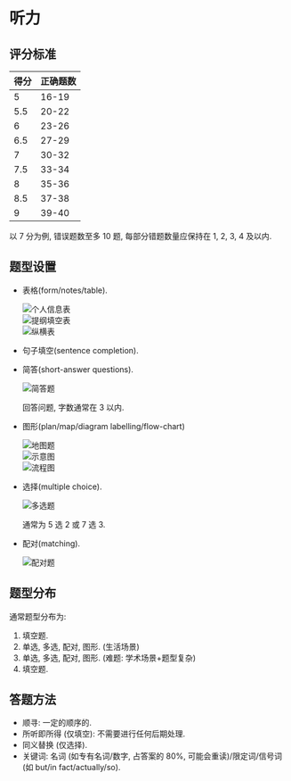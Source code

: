 # 听力

## 评分标准

| 得分 | 正确题数 |
| ---- | -------- |
| 5    | 16-19    |
| 5.5  | 20-22    |
| 6    | 23-26    |
| 6.5  | 27-29    |
| 7    | 30-32    |
| 7.5  | 33-34    |
| 8    | 35-36    |
| 8.5  | 37-38    |
| 9    | 39-40    |

以 7 分为例, 错误题数至多 10 题, 每部分错题数量应保持在 1, 2, 3, 4 及以内.  

## 题型设置

- 表格(form/notes/table).

    ![个人信息表](assets/个人信息表.png)  
    ![提纲填空表](assets/提纲填空表.png)  
    ![纵横表](assets/纵横表.png)  

- 句子填空(sentence completion).
- 简答(short-answer questions).

    ![简答题](assets/简答题.png)  

    回答问题, 字数通常在 3 以内.  

- 图形(plan/map/diagram labelling/flow-chart)

    ![地图题](assets/地图题.png)  
    ![示意图](assets/示意图.png)  
    ![流程图](assets/流程图.png)  

- 选择(multiple choice).

    ![多选题](assets/多选题.png)  

    通常为 5 选 2 或 7 选 3.  

- 配对(matching).

    ![配对题](assets/配对题.png)  

## 题型分布

通常题型分布为:  

1. 填空题.
2. 单选, 多选, 配对, 图形. (生活场景)
3. 单选, 多选, 配对, 图形. (难题: 学术场景+题型复杂)
4. 填空题.

## 答题方法

- 顺寻: 一定的顺序的.
- 所听即所得 (仅填空): 不需要进行任何后期处理.
- 同义替换 (仅选择).
- 关键词: 名词 (如专有名词/数字, 占答案的 80%, 可能会重读)/限定词/信号词 (如 but/in fact/actually/so).

